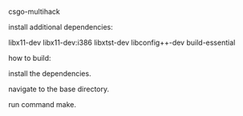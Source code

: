 csgo-multihack

install additional dependencies:

libx11-dev libx11-dev:i386 libxtst-dev libconfig++-dev build-essential

how to build:

install the dependencies.

navigate to the base directory.

run command make.
